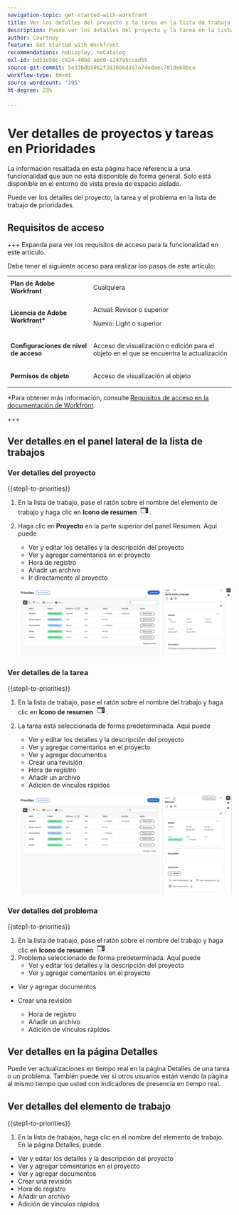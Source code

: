```yaml
---
navigation-topic: get-started-with-workfront
title: Ver los detalles del proyecto y la tarea en la lista de trabajo de prioridades
description: Puede ver los detalles del proyecto y la tarea en la lista de trabajo de prioridades.
author: Courtney
feature: Get Started with Workfront
recommendations: noDisplay, noCatalog
exl-id: bd51e58c-c824-40b8-aedd-e247a5ccad55
source-git-commit: 5e33bdb50b2f283606d3a7a74edaec701de60bca
workflow-type: tm+mt
source-wordcount: '395'
ht-degree: 23%

---
```


# Ver detalles de proyectos y tareas en Prioridades

<span class="preview">La información resaltada en esta página hace referencia a una funcionalidad que aún no está disponible de forma general. Solo está disponible en el entorno de vista previa de espacio aislado.</span>

Puede ver los detalles del proyecto, la tarea y el problema en la lista de trabajo de prioridades.

## Requisitos de acceso

+++ Expanda para ver los requisitos de acceso para la funcionalidad en este artículo.

Debe tener el siguiente acceso para realizar los pasos de este artículo:

<table style="table-layout:auto"> 
 <col> 
 </col> 
 <col> 
 </col> 
 <tbody> 
  <tr> 
   <td role="rowheader"><strong>Plan de Adobe Workfront</strong></td> 
   <td> <p>Cualquiera</p> </td> 
  </tr> 
  <tr> 
   <td role="rowheader"><strong>Licencia de Adobe Workfront*</strong></td> 
   <td> 
   <p>Actual: Revisor o superior</p>
   <p>Nuevo: Light o superior</p> 
   </td> 
  </tr> 
  <tr> 
   <td role="rowheader"><strong>Configuraciones de nivel de acceso</strong></td> 
   <td> <p>Acceso de visualización o edición para el objeto en el que se encuentra la actualización</p></td> 
  </tr> 
  <tr> 
   <td role="rowheader"><strong>Permisos de objeto</strong></td> 
   <td> <p>Acceso de visualización al objeto</p></td> 
  </tr> 
 </tbody> 
</table>

*Para obtener más información, consulte [Requisitos de acceso en la documentación de Workfront](/help/quicksilver/administration-and-setup/add-users/access-levels-and-object-permissions/access-level-requirements-in-documentation.md).

+++

## Ver detalles en el panel lateral de la lista de trabajos

### Ver detalles del proyecto

{{step1-to-priorities}}

1. En la lista de trabajo, pase el ratón sobre el nombre del elemento de trabajo y haga clic en **Icono de resumen** ![icono de resumen abierto](assets/summary-icon.png).
1. Haga clic en **Proyecto** en la parte superior del panel Resumen. Aquí puede
   * Ver y editar los detalles y la descripción del proyecto
   * Ver y agregar comentarios en el proyecto
   * Hora de registro
   * Añadir un archivo
   * <span class="preview">Ir directamente al proyecto</span>

   ![detalles del proyecto](assets/project-details.png)
   <!--new screen for prod ![](assets/project-details-new.png)-->

### Ver detalles de la tarea

{{step1-to-priorities}}

1. En la lista de trabajo, pase el ratón sobre el nombre del trabajo y haga clic en **Icono de resumen** ![icono de resumen abierto](assets/summary-icon.png).
1. La tarea está seleccionada de forma predeterminada. Aquí puede
   * Ver y editar los detalles y la descripción del proyecto
   * Ver y agregar comentarios en el proyecto
   * <span class="preview">Ver y agregar documentos</span>
   * <span class="preview">Crear una revisión</span>
   * Hora de registro
   * Añadir un archivo
   * Adición de vínculos rápidos

   ![detalles de la tarea](assets/task-details.png)
   <!--new screen for prod ![](assets/task-details-new.png)-->

### Ver detalles del problema

{{step1-to-priorities}}

1. En la lista de trabajo, pase el ratón sobre el nombre del trabajo y haga clic en **Icono de resumen** ![icono de resumen abierto](assets/summary-icon.png).
1. Problema seleccionado de forma predeterminada. Aquí puede
   * Ver y editar los detalles y la descripción del proyecto
   * Ver y agregar comentarios en el proyecto
* <span class="preview">Ver y agregar documentos</span>
* <span class="preview">Crear una revisión</span>
   * Hora de registro
   * Añadir un archivo
   * Adición de vínculos rápidos

  <!--new screen for prod ![issue details](assets/issue-details.png)-->

## Ver detalles en la página Detalles

<span class="preview">Puede ver actualizaciones en tiempo real en la página Detalles de una tarea o un problema. También puede ver si otros usuarios están viendo la página al mismo tiempo que usted con indicadores de presencia en tiempo real.</span>

## Ver detalles del elemento de trabajo

{{step1-to-priorities}}

1. En la lista de trabajos, haga clic en el nombre del elemento de trabajo. En la página Detalles, puede

* Ver y editar los detalles y la descripción del proyecto
* Ver y agregar comentarios en el proyecto
* <span class="preview">Ver y agregar documentos</span>
* <span class="preview">Crear una revisión</span>
* Hora de registro
* Añadir un archivo
* Adición de vínculos rápidos

<!-- screenshot for prod-->
